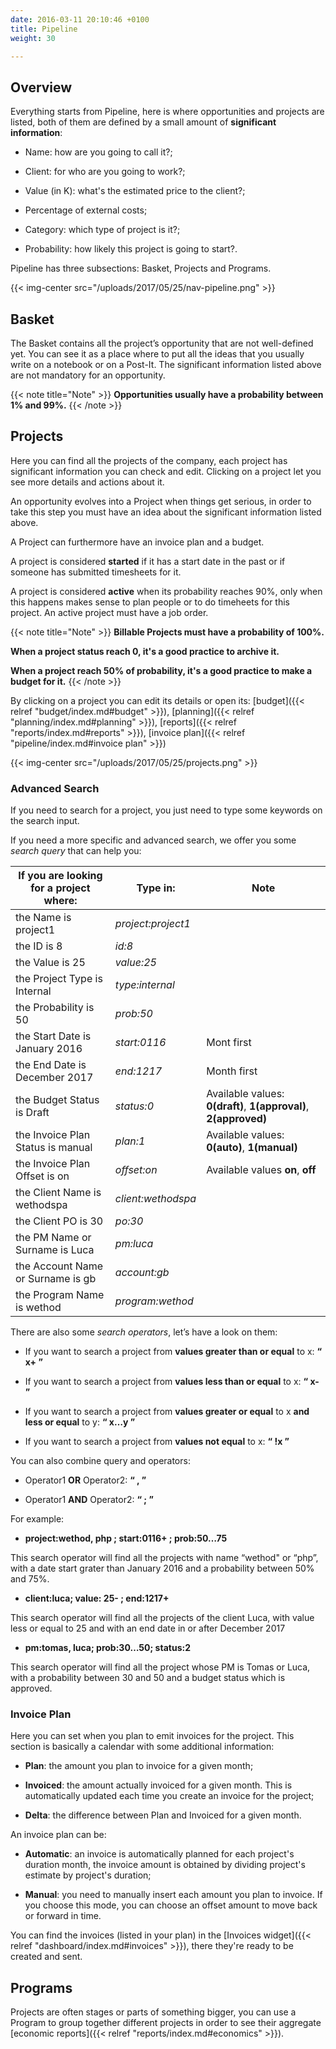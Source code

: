 ```yaml
---
date: 2016-03-11 20:10:46 +0100
title: Pipeline
weight: 30

---
```

## Overview

Everything starts from Pipeline, here is where opportunities and projects are listed, both of them are defined by a small amount of **significant information**:

* Name: how are you going to call it?;

* Client: for who are you going to work?;

* Value (in K): what's the estimated price to the client?;

* Percentage of external costs;

* Category: which type of project is it?;

* Probability: how likely this project is going to start?.

Pipeline has three subsections: Basket, Projects and Programs.

{{< img-center src="/uploads/2017/05/25/nav-pipeline.png" >}}

## Basket

The Basket contains all the project’s opportunity that are not well-defined yet. You can see it as a place where to put all the ideas that you usually write on a notebook or on a Post-It. The significant information listed above are not mandatory for an opportunity.

{{< note title="Note" >}}
**Opportunities usually have a probability between 1% and 99%.** {{< /note >}}

## Projects

Here you can find all the projects of the company, each project has significant information you can check and edit. Clicking on a project let you see more details and actions about it.

An opportunity evolves into a Project when things get serious, in order to take this step you must have an idea about the significant information listed above.

A Project can furthermore have an invoice plan and a budget.

A project is considered **started** if it has a start date in the past or if someone has submitted timesheets for it.

A project is considered **active** when its probability reaches 90%, only when this happens makes sense to plan people or to do timeheets for this project. An active project must have a job order.

{{< note title="Note" >}}
**Billable Projects must have a probability of 100%.**

**When a project status reach 0, it's a good practice to archive it.**

**When a project reach 50% of probability, it's a good practice to make a budget for it.**
{{< /note >}}

By clicking on a project you can edit its details or open its: [budget]({{< relref "budget/index.md#budget" >}}), [planning]({{< relref "planning/index.md#planning" >}}), [reports]({{< relref "reports/index.md#reports" >}}), [invoice plan]({{< relref "pipeline/index.md#invoice plan" >}})

{{< img-center src="/uploads/2017/05/25/projects.png" >}}

### Advanced Search

If you need to search for a project, you just need to type some keywords on the search input.

If you need a more specific and advanced search, we offer you some *search query* that can help you:

<table>
<thead>
<tr>
<th>If you are looking for a project where:</th>
<th>Type in:</th>
<th>Note</th>
</tr>
</thead>
<tbody>
<tr>
<td>the Name is project1</td>
<td><i>project:project1</i></td>
<td></td>
</tr>
<tr>
<td>the ID is 8</td>
<td><i>id:8</i></td>
<td></td>
</tr>
<tr>
<td>the Value is 25</td>
<td><i>value:25</i></td>
<td></td>
</tr>
<tr>
<td>the Project Type is Internal</td>
<td><i>type:internal</i></td>
<td></td>
</tr>
<tr>
<td>the Probability is 50</td>
<td><i>prob:50</i></td>
<td></td>
</tr>
<tr>
<td>the Start Date is January 2016</td>
<td><i>start:0116</i></td>
<td>Mont first</td>
</tr>
<tr>
<td>the End Date is December 2017</td>
<td><i>end:1217</i></td>
<td>Month first</td>
</tr>
<tr>
<td>the Budget Status is Draft</td>
<td><i>status:0</i></td>
<td>Available values: <b>0(draft)</b>, <b>1(approval)</b>, <b>2(approved)</b></td>
</tr>
<tr>
<td>the Invoice Plan Status is manual</td>
<td><i>plan:1</i></td>
<td>Available values: <b>0(auto)</b>, <b>1(manual)</b></td>
</tr>
<tr>
<td>the Invoice Plan Offset is on</td>
<td><i>offset:on</i></td>
<td>Available values <b>on</b>, <b>off</b></td>
</tr>
<tr>
<td>the Client Name is wethodspa</td>
<td><i>client:wethodspa</i></td>
<td></td>
</tr>
<tr>
<td>the Client PO is 30</td>
<td><i>po:30</i></td>
<td></td>
</tr>
<tr>
<td>the PM Name or Surname is Luca</td>
<td><i>pm:luca</i></td>
<td></td>
</tr>
<tr>
<td>the Account Name or Surname is gb</td>
<td><i>account:gb</i></td>
<td></td>
</tr>
<tr>
<td>the Program Name is wethod</td>
<td><i>program:wethod</i></td>
<td></td>
</tr>
</tbody>
</table>

There are also some *search operators*, let’s have a look on them:

* If you want to search a project from **values greater than or equal** to x:    **“ x+ ”**

* If you want to search a project from **values less than or equal** to x:    **“ x- ”**

* If you want to search a project from **values greater or equal** to x **and less or equal** to y:  **“ x…y ”**

* If you want to search a project from **values not equal** to x: **“ !x ”**

You can also combine query and operators:

* Operator1 **OR** Operator2:   **“ , ”**

* Operator1 **AND** Operator2:   **“ ; ”**

For example:

* **project:wethod, php ; start:0116+ ; prob:50…75**

This search operator will find all the projects with name “wethod" or “php”, with a date start grater than January 2016 and a probability between 50% and 75%.

* **client:luca; value: 25- ; end:1217+**

This search operator will find all the projects of the client Luca, with value less or equal to 25 and with an end date in or after December 2017

* **pm:tomas, luca; prob:30…50; status:2**

This search operator will find all the project whose PM is Tomas or Luca, with a probability between 30 and 50 and a budget status which is approved.

### Invoice Plan

Here you can set when you plan to emit invoices for the project. This section is basically a calendar with some additional information:

* **Plan**: the amount you plan to invoice for a given month;

* **Invoiced**: the amount actually invoiced for a given month. This is automatically updated each time you create an invoice for the project;

* **Delta**: the difference between Plan and Invoiced for a given month.

An invoice plan can be:

* **Automatic**: an invoice is automatically planned for each project's duration month, the invoice amount is obtained by dividing project's estimate by project's duration;

* **Manual**: you need to manually insert each amount you plan to invoice. If you choose this mode, you can choose an offset amount to move back or forward in time.

You can find the invoices (listed in your plan) in the [Invoices widget]({{< relref "dashboard/index.md#invoices" >}}), there they're ready to be created and sent.

## Programs

Projects are often stages or parts of something bigger, you can use a Program to group together different projects in order to see their aggregate [economic reports]({{< relref "reports/index.md#economics" >}}).